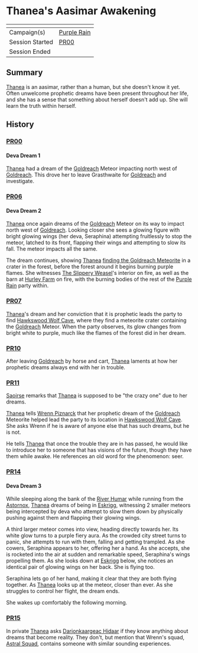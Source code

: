 # Thanea's Aasimar Awakening

| []() | |
| --- | --- |
| Campaign(s) | [Purple Rain](../purple-rain.md) |
| Session Started | [PR00](../sessions.md/PR00.md) |
| Session Ended | |

## Summary

[Thanea](../../../astarus/people/thanea.md) is an aasimar, rather than a human, but she doesn't know it yet. Often unwelcome prophetic dreams have been present throughout her life, and she has a sense that something about herself doesn't add up. She will learn the truth within herself.

## History

### [PR00](../sessions.md/PR00.md)

#### Deva Dream 1

[Thanea](../../../astarus/people/thanea.md) had a dream of the [Goldreach](../../../astarus/civilisations/kingdom-of-astor/settlements/goldreach/README.md) Meteor impacting north west of [Goldreach](../../../astarus/civilisations/kingdom-of-astor/settlements/goldreach/README.md). This drove her to leave Grasthwaite for [Goldreach](../../../astarus/civilisations/kingdom-of-astor/settlements/goldreach/README.md) and investigate.

### [PR06](../sessions.md/PR06.md)

#### Deva Dream 2

[Thanea](../../../astarus/people/thanea.md) once again dreams of the [Goldreach](../../../astarus/civilisations/kingdom-of-astor/settlements/goldreach/README.md) Meteor on its way to impact north west of [Goldreach](../../../astarus/civilisations/kingdom-of-astor/settlements/goldreach/README.md). Looking closer she sees a glowing figure with bright glowing wings (her deva, Seraphina) attempting fruitlessly to stop the meteor, latched to its front, flapping their wings and attempting to slow its fall. The meteor impacts all the same.

The dream continues, showing [Thanea](../../../astarus/people/thanea.md) [finding the Goldreach Meteorite](finding-the-goldreach-meteorite.md) in a crater in the forest, before the forest around it begins burning purple flames. She witnesses [The Slippery Weasel](../../../astarus/civilisations/kingdom-of-astor/settlements/goldreach/places/the-slippery-weasel.md)'s interior on fire, as well as the barn at [Hurley Farm](../../../astarus/civilisations/kingdom-of-astor/settlements/goldreach/places/hurley-farm.md) on fire, with the burning bodies of the rest of the [Purple Rain](../purple-rain.md) party within.

### [PR07](../sessions.md/PR07.md)

[Thanea](../../../astarus/people/thanea.md)'s dream and her conviction that it is prophetic leads the party to find [Hawkswood Wolf Cave](../../../astarus/civilisations/kingdom-of-astor/settlements/goldreach/places/hawkswood-wolf-cave.md), where they find a meteorite crater containing the [Goldreach](../../../astarus/civilisations/kingdom-of-astor/settlements/goldreach/README.md) Meteor. When the party observes, its glow changes from bright white to purple, much like the flames of the forest did in her dream.

### [PR10](../sessions.md/PR10.md)

After leaving [Goldreach](../../../astarus/civilisations/kingdom-of-astor/settlements/goldreach/README.md) by horse and cart, [Thanea](../../../astarus/people/thanea.md) laments at how her prophetic dreams always end with her in trouble.

### [PR11](../sessions.md/PR11.md)

[Saoirse](../../../astarus/people/saoirse.md) remarks that [Thanea](../../../astarus/people/thanea.md) is supposed to be "the crazy one" due to her dreams.

[Thanea](../../../astarus/people/thanea.md) tells [Wrenn Piznarck](../../../astarus/people/wrenn-piznarck.md) that her prophetic dream of the [Goldreach](../../../astarus/civilisations/kingdom-of-astor/settlements/goldreach/README.md) Meteorite helped lead the party to its location in [Hawkswood Wolf Cave](../../../astarus/civilisations/kingdom-of-astor/settlements/goldreach/places/hawkswood-wolf-cave.md). She asks Wrenn if he is aware of anyone else that has such dreams, but he is not.

He tells [Thanea](../../../astarus/people/thanea.md) that once the trouble they are in has passed, he would like to introduce her to someone that has visions of the future, though they have them while awake. He references an old word for the phenomenon: seer.

### [PR14](../sessions.md/PR14.md)

#### Deva Dream 3

While sleeping along the bank of the [River Humar](../../../astarus/places/rivers-lakes/river-humar.md) while running from the [Astornox](../../../astarus/civilisations/kingdom-of-astor/organisations/astornox/astornox.md), [Thanea](../../../astarus/people/thanea.md) dreams of being in [Eskrigg](../../../astarus/places/cities/eskrigg.md), witnessing 2 smaller meteors being intercepted by deva who attempt to slow them down by physically pushing against them and flapping their glowing wings.

A third larger meteor comes into view, heading directly towards her. Its white glow turns to a purple fiery aura. As the crowded city street turns to panic, she attempts to run with them, falling and getting trampled. As she cowers, Seraphina appears to her, offering her a hand. As she accepts, she is rocketed into the air at sudden and remarkable speed, Seraphina's wings propelling them. As she looks down at [Eskrigg](../../../astarus/places/cities/eskrigg.md) below, she notices an identical pair of glowing wings on her back. She is flying too.

Seraphina lets go of her hand, making it clear that they are both flying together. As [Thanea](../../../astarus/people/thanea.md) looks up at the meteor, closer than ever. As she struggles to control her flight, the dream ends.

She wakes up comfortably the following morning.

### [PR15](../sessions.md/PR15.md)

In private [Thanea](../../../astarus/people/thanea.md) asks [Darjonkaargeac Hidaar](../../../astarus/people/darjonkaargeac-hidaar.md) if they know anything about dreams that become reality. They don't, but mention that Wrenn's squad, [Astral Squad](../../../astarus/civilisations/kingdom-of-astor/organisations/astorrel/squads/astral.md), contains someone with similar sounding experiences.
